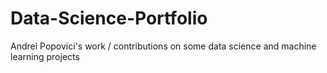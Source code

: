 # Data-Science-Portfolio
Andrei Popovici's work / contributions on some data science and machine learning projects 

